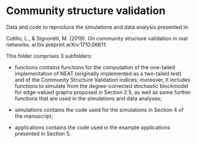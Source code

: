 # Community structure validation

Data and code to reproduce the simulations and data analysis presented in:

Cutillo, L., & Signorelli, M. (2019). On community structure validation in real networks. arXiv preprint arXiv:1710.06611.

This folder comprises 3 subfolders:

- functions contains functions for the computation of the one-tailed implementation of NEAT (originally implemented as a two-tailed test) and of the Community Structure Validation indices; moreover, it includes functions to simulate from the degree-corrected stochastic blockmodel for edge-valued graphs proposed in Section 2.5, as well as some further functions that are used in the simulations and data analyses;

- simulations contains the code used for the simulations in Section 4 of the manuscript;

- applications contains the code used in the example applications presented in Section 5.

